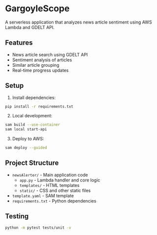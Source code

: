 # GargoyleScope

A serverless application that analyzes news article sentiment using AWS Lambda and GDELT API.

## Features
- News article search using GDELT API
- Sentiment analysis of articles
- Similar article grouping
- Real-time progress updates

## Setup
1. Install dependencies:
```bash
pip install -r requirements.txt
```

2. Local development:
```bash
sam build --use-container
sam local start-api
```

3. Deploy to AWS:
```bash
sam deploy --guided
```

## Project Structure
- `newsAlerter/` - Main application code
  - `app.py` - Lambda handler and core logic
  - `templates/` - HTML templates
  - `static/` - CSS and other static files
- `template.yaml` - SAM template
- `requirements.txt` - Python dependencies

## Testing
```bash
python -m pytest tests/unit -v
```
